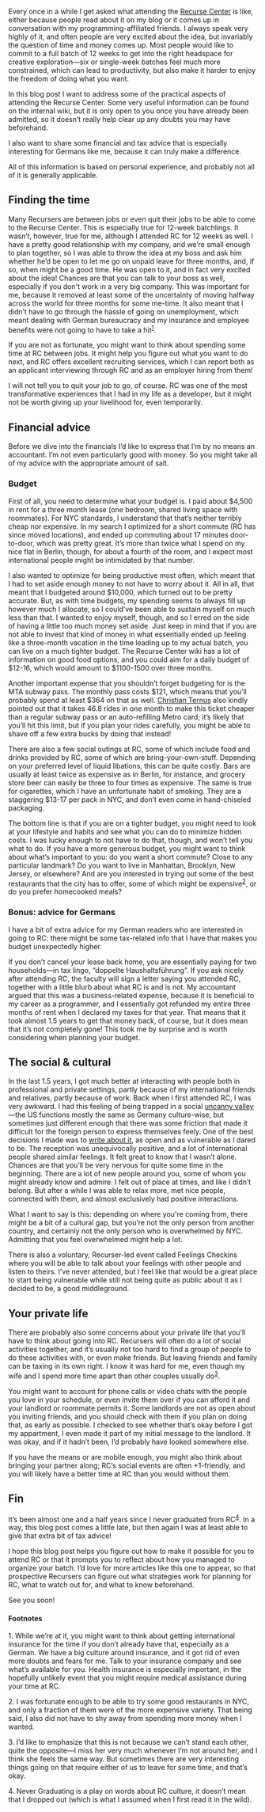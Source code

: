 Every once in a while I get asked what attending the [Recurse
Center](https://www.recurse.com/) is like, either because people read about it 
on my blog or it comes up in conversation with my programming-affiliated friends. 
I always speak very highly of it, and often people are very excited about the
idea, but invariably the question of time and money comes up. Most people would
like to commit to a full batch of 12 weeks to get into the right headspace for
creative exploration—six or single-week batches feel much more constrained,
which can lead to productivity, but also make it harder to enjoy the freedom of
doing what you want.

In this blog post I want to address some of the practical aspects of attending
the Recurse Center. Some very useful information can be found on the internal
wiki, but it is only open to you once you have already been admitted, so it
doesn’t really help clear up any doubts you may have beforehand.

I also want to share some financial and tax advice that is especially
interesting for Germans like me, because it can truly make a difference.

All of this information is based on personal experience, and probably not all of
it is generally applicable.

## Finding the time

Many Recursers are between jobs or even quit their jobs to be able to come to
the Recurse Center. This is especially true for 12-week batchlings. It wasn’t,
however, true for me, although I attended RC for 12 weeks as well. I have a
pretty good relationship with my company, and we’re small enough to plan
together, so I was able to throw the idea at my boss and ask him whether he’d
be open to let me go on unpaid leave for three months, and, if so, when
might be a good time. He was open to it, and in fact very excited about the
idea! Chances are that you can talk to your boss as well, especially if you 
don't work in a very big company. This was important for me, because it removed
at least some of the uncertainty of moving halfway across the world for three
months for some me-time. It also meant that I didn’t have to go through the
hassle of going on unemployment, which meant dealing with German bureaucracy and
my insurance and employee benefits were not going to have to take a
hit<sup><a href="#1">1</a></sup>.

If you are not as fortunate, you might want to think about spending some time at
RC between jobs. It might help you figure out what you want to do next, and RC
offers excellent recruiting services, which I can report both as an applicant
interviewing through RC and as an employer hiring from them!

I will not tell you to quit your job to go, of course. RC was one of the most
transformative experiences that I had in my life as a developer, but it might not
be worth giving up your livelihood for, even temporarily.

## Financial advice

Before we dive into the financials I’d like to express that I’m by no means an
accountant. I’m not even particularly good with money. So you might take all of
my advice with the appropriate amount of salt.

### Budget

First of all, you need to determine what your budget is. I paid about $4,500 in
rent for a three month lease (one bedroom, shared living space with roommates).
For NYC standards, I understand that that’s neither terribly cheap nor
expensive. In my search I optimized for a short commute (RC has since moved
locations), and ended up commuting about 17 minutes door-to-door, which was
pretty great. It’s more than twice what I spend on my nice flat in Berlin,
though, for about a fourth of the room, and I expect most international people
might be intimidated by that number.

I also wanted to optimize for being productive most often, which meant that I
had to set aside enough money to not have to worry about it. All in all, that
meant that I budgeted around $10,000, which turned out to be pretty accurate.
But, as with time budgets, my spending seems to always fill up however much I
allocate, so I could’ve been able to sustain myself on much less than that. I
wanted to enjoy myself, though, and so I erred on the side of having a little
too much money set aside. Just keep in mind that if you are not able to invest
that kind of money in what essentially ended up feeling like a three-month
vacation in the time leading up to my actual batch, you can live on a much
tighter budget. The Recurse Center wiki has a lot of information on good food
options, and you could aim for a daily budget of $12-16, which would amount to
$1100-1500 over three months.

Another important expense that you shouldn’t forget budgeting for is the MTA
subway pass. The monthly pass costs $121, which means that you’ll probably spend
at least $364 on that as well. [Christian Ternus]() also kindly pointed out that
it takes 46.8 rides in one month to make this ticket cheaper than a regular
subway pass or an auto-refilling Metro card; it’s likely that you’ll hit this
limit, but if you plan your rides carefully, you might be able to shave off a
few extra bucks by doing that instead!

There are also a few social outings at RC, some of which include food and drinks
provided by RC, some of which are bring-your-own-stuff. Depending on your
preferred level of liquid libations, this can be quite costly. Bars are usually
at least twice as expensive as in Berlin, for instance, and grocery store beer
can easily be three to four times as expensive. The same is true for cigarettes,
which I have an unfortunate habit of smoking. They are a staggering $13-17 per
pack in NYC, and don’t even come in hand-chiseled packaging.

The bottom line is that if you are on a tighter budget, you might need to look
at your lifestyle and habits and see what you can do to minimize hidden costs.
I was lucky enough to not have to do that, though, and won’t tell you what to
do. If you have a more generous budget, you might want to think about what’s
important to you: do you want a short commute? Close to any particular landmark?
Do you want to live in Manhattan, Brooklyn, New Jersey, or elsewhere? And are
you interested in trying out some of the best restaurants that the city has to
offer, some of which might be expensive<sup><a href="#2">2</a></sup>, or do you
prefer homecooked meals?

### Bonus: advice for Germans

I have a bit of extra advice for my German readers who are interested in going
to RC: there might be some tax-related info that I have that makes you budget
unexpectedly higher.

If you don’t cancel your lease back home, you are essentially paying for two
households—in tax lingo, “doppelte Haushaltsführung”. If you ask nicely after
attending RC, the faculty will sign a letter saying you attended RC, together
with a little blurb about what RC is and is not. My accountant argued that this
was a business-related expense, because it is beneficial to my career as a
programmer, and I essentially got refunded my entire three months of rent when I
declared my taxes for that year. That means that it took almost 1.5 years to get
that money back, of course, but it does mean that it’s not completely gone! This
took me by surprise and is worth considering when planning your budget.

## The social & cultural

In the last 1.5 years, I got much better at interacting with people both in
professional and private settings, partly because of my international friends
and relatives, partly because of work. Back when I first attended RC, I was very
awkward. I had this feeling of being trapped in a social [uncanny
valley](https://en.wikipedia.org/wiki/Uncanny_valley)—the US functions mostly
the same as Germany culture-wise, but sometimes just different enough that
there was some friction that made it difficult for the foreign person to express
themselves feely. One of the best decisions I made was to [write about
it](https://blog.veitheller.de/Awkwardness.html), as open and as vulnerable as
I dared to be. The reception was unequivocally positive, and a lot of
international people shared similar feelings. It felt great to know that I
wasn’t alone. Chances are that you’ll be very nervous for quite some time in the
beginning. There are a lot of new people around you, some of whom you might
already know and admire. I felt out of place at times, and like I didn’t belong.
But after a while I was able to relax more, met nice people, connected with
them, and almost exclusively had positive interactions.

What I want to say is this: depending on where you're coming from, there might
be a bit of a cultural gap, but you’re not the only person from another country,
and certainly not the only person who is overwhelmed by NYC. Admitting that you
feel overwhelmed might help a lot.

There is also a voluntary, Recurser-led event called Feelings Checkins where you
will be able to talk about your feelings with other people and listen to theirs.
I’ve never attended, but I feel like that would be a great place to start being
vulnerable while still not being quite as public about it as I decided to be, a
good middleground.

## Your private life

There are probably also some concerns about your private life that you’ll have
to think about going into RC. Recursers will often do a lot of social activities
together, and it’s usually not too hard to find a group of people to do these
activities with, or even make friends. But leaving friends and family can be
taxing in its own right. I know it was hard for me, even though my wife and I
spend more time apart than other couples usually do<sup><a href="#3">3</a></sup>.

You might want to account for phone calls or video chats with the people you
love in your schedule, or even invite them over if you can afford it and your
landlord or roommate permits it. Some landlords are not as open about you
inviting friends, and you should check with them if you plan on doing that, as
early as possible. I checked to see whether that’s okay before I got my
appartment, I even made it part of my initial message to the landlord. It was
okay, and if it hadn’t been, I’d probably have looked somewhere else.

If you have the means or are mobile enough, you might also think about bringing
your partner along; RC’s social events are often +1-friendly, and you will
likely have a better time at RC than you would without them.

## Fin

It’s been almost one and a half years since I never graduated from
RC<sup><a href="#4">4</a></sup>. In a way, this blog post comes a little late,
but then again I was at least able to give that extra bit of tax advice!

I hope this blog post helps you figure out how to make it possible for you to
attend RC or that it prompts you to reflect about how you managed to organize
your batch. I’d love for more articles like this one to appear, so that
prospective Recursers can figure out what strategies work for planning for RC,
what to watch out for, and what to know beforehand.

See you soon!

#### Footnotes

<span id="1">1.</span> While we’re at it, you might want to think about getting
                       international insurance for the time if you don’t already
                       have that, especially as a German. We have a big culture
                       around insurance, and it got rid of even more doubts and
                       fears for me. Talk to your insurance company and see
                       what’s available for you. Health insurance is especially
                       important, in the hopefully unlikely event that you
                       might require medical assistance during your time at RC.

<span id="2">2.</span> I was fortunate enough to be able to try some good
                       restaurants in NYC, and only a fraction of them were of
                       the more expensive variety. That being said, I also did
                       not have to shy away from spending more money when I
                       wanted.

<span id="3">3.</span> I’d like to emphasize that this is not because we can’t
                       stand each other, quite the opposite—I miss her very much
                       whenever I’m not around her, and I think she feels the
                       same way. But sometimes there are very interesting things
                       going on that require either of us to leave for some
                       time, and that’s okay.

<span id="4">4.</span> Never Graduating is a play on words about RC culture, it
                       doesn’t mean that I dropped out (which is what I assumed
                       when I first read it in the wild).
